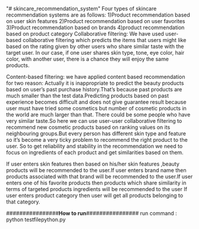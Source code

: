 "# skincare_recommendation_system" 
Four types of skincare recommendation systems are as follows:
1)Product recommendation based on user skin features
2)Product recommendation based on user favorites
3)Product recommendation based on brands
4)product recommendation based on product category
Collaborative filtering:
We have used user-based collaborative filtering  which predicts the items that users might like based on the rating given by other users who share similar taste with the target user.
In our case, if one user shares skin type, tone, eye color, hair color, with another user, there is a chance they will enjoy the same products.

Content-based filtering:
we have applied content based recommendation for two reason: 
Actually it is inappropriate to predict the beauty products based on user’s past purchase history.That’s because past products are much smaller than the test data.Predicting products based on past experience becomes difficult and does not give guarantee result because user must have tried some cosmetics but number of cosmetic products in the world are much larger than that.
There could be some people who have very similar taste.So here we can use user-user collaborative filtering to recommend new cosmetic products based on ranking values on its neighbouring groups.But every person has different skin type and feature so it’s become a very ticky problem  to recommend the right  product to the user. So to get reliability and stability in the recommendation we need to focus on ingredients  of each product and get similarities based on them.

If user enters skin features then based on his/her skin features ,beauty products will be recommended to the user.If user enters brand name then products associated with that brand will be recommended to the user.If user enters one of his favorite products then products which share similarity in terms of targeted products ingredients will be recommended to the user
If user enters product category then user will get all products belonging to that category.

################**How to run**################
run command :
python testfilepython.py


